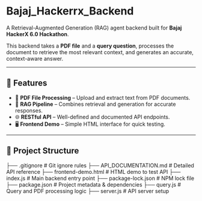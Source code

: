 # Bajaj_Hackerrx_Backend

A Retrieval-Augmented Generation (RAG) agent backend built for **Bajaj HackerX 6.0 Hackathon**.

This backend takes a **PDF file** and a **query question**, processes the document to retrieve the most relevant context, and generates an accurate, context-aware answer.

---

## 🚀 Features

- 📄 **PDF File Processing** – Upload and extract text from PDF documents.
- 🤖 **RAG Pipeline** – Combines retrieval and generation for accurate responses.
- 🌐 **RESTful API** – Well-defined and documented API endpoints.
- 🖥 **Frontend Demo** – Simple HTML interface for quick testing.

---

## 📂 Project Structure

├── .gitignore # Git ignore rules
├── API_DOCUMENTATION.md # Detailed API reference
├── frontend-demo.html # HTML demo to test API
├── index.js # Main backend entry point
├── package-lock.json # NPM lock file
├── package.json # Project metadata & dependencies
├── query.js # Query and PDF processing logic
├── server.js # API server setup



